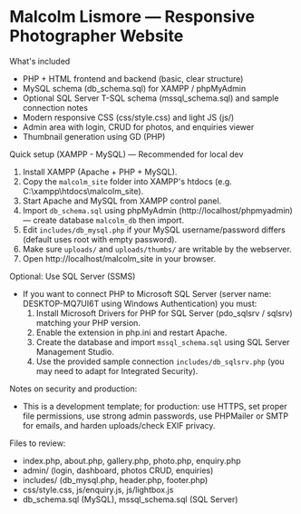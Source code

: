 Malcolm Lismore — Responsive Photographer Website
================================================

What's included
- PHP + HTML frontend and backend (basic, clear structure)
- MySQL schema (db_schema.sql) for XAMPP / phpMyAdmin
- Optional SQL Server T-SQL schema (mssql_schema.sql) and sample connection notes
- Modern responsive CSS (css/style.css) and light JS (js/)
- Admin area with login, CRUD for photos, and enquiries viewer
- Thumbnail generation using GD (PHP)

Quick setup (XAMPP - MySQL) — Recommended for local dev
1. Install XAMPP (Apache + PHP + MySQL).
2. Copy the `malcolm_site` folder into XAMPP's htdocs (e.g. C:\xampp\htdocs\malcolm_site).
3. Start Apache and MySQL from XAMPP control panel.
4. Import `db_schema.sql` using phpMyAdmin (http://localhost/phpmyadmin) — create database `malcolm_db` then import.
5. Edit `includes/db_mysql.php` if your MySQL username/password differs (default uses root with empty password).
6. Make sure `uploads/` and `uploads/thumbs/` are writable by the webserver.
7. Open http://localhost/malcolm_site in your browser.

Optional: Use SQL Server (SSMS)
- If you want to connect PHP to Microsoft SQL Server (server name: DESKTOP-MQ7UI6T using Windows Authentication) you must:
  1. Install Microsoft Drivers for PHP for SQL Server (pdo_sqlsrv / sqlsrv) matching your PHP version.
  2. Enable the extension in php.ini and restart Apache.
  3. Create the database and import `mssql_schema.sql` using SQL Server Management Studio.
  4. Use the provided sample connection `includes/db_sqlsrv.php` (you may need to adapt for Integrated Security).

Notes on security and production:
- This is a development template; for production: use HTTPS, set proper file permissions, use strong admin passwords, use PHPMailer or SMTP for emails, and harden uploads/check EXIF privacy.

Files to review:
- index.php, about.php, gallery.php, photo.php, enquiry.php
- admin/ (login, dashboard, photos CRUD, enquiries)
- includes/ (db_mysql.php, header.php, footer.php)
- css/style.css, js/enquiry.js, js/lightbox.js
- db_schema.sql (MySQL), mssql_schema.sql (SQL Server)


